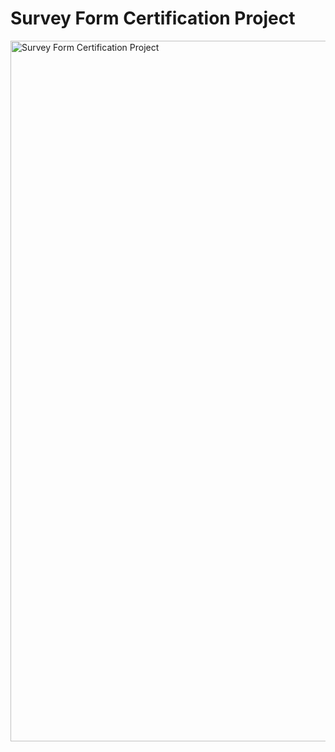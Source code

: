 <h1>Survey Form Certification Project</h1>

<img width="1130" height="1121" alt="Survey Form Certification Project" src="https://github.com/user-attachments/assets/4bc0d0c2-a38e-4816-a5d3-befe2d2da5f0" />
